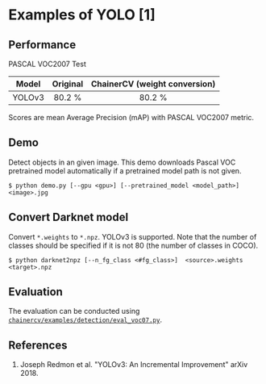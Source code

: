 # Examples of YOLO [1]

## Performance
PASCAL VOC2007 Test

| Model | Original | ChainerCV (weight conversion) |
|:-:|:-:|:-:|
| YOLOv3 | 80.2 % | 80.2 % |

Scores are mean Average Precision (mAP) with PASCAL VOC2007 metric.

## Demo
Detect objects in an given image. This demo downloads Pascal VOC pretrained model automatically if a pretrained model path is not given.
```
$ python demo.py [--gpu <gpu>] [--pretrained_model <model_path>] <image>.jpg
```

## Convert Darknet model
Convert `*.weights` to `*.npz`. YOLOv3 is supported.
Note that the number of classes should be specified if it is not 80 (the number of classes in COCO).
```
$ python darknet2npz [--n_fg_class <#fg_class>]  <source>.weights <target>.npz
```

## Evaluation
The evaluation can be conducted using [`chainercv/examples/detection/eval_voc07.py`](https://github.com/chainer/chainercv/blob/master/examples/detection).

## References
1. Joseph Redmon et al. "YOLOv3: An Incremental Improvement" arXiv 2018.
